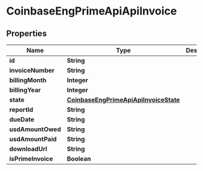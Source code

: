 
# CoinbaseEngPrimeApiApiInvoice

## Properties
Name | Type | Description | Notes
------------ | ------------- | ------------- | -------------
**id** | **String** |  | 
**invoiceNumber** | **String** |  | 
**billingMonth** | **Integer** |  | 
**billingYear** | **Integer** |  | 
**state** | [**CoinbaseEngPrimeApiApiInvoiceState**](CoinbaseEngPrimeApiApiInvoiceState.md) |  | 
**reportId** | **String** |  | 
**dueDate** | **String** |  | 
**usdAmountOwed** | **String** |  | 
**usdAmountPaid** | **String** |  | 
**downloadUrl** | **String** |  |  [optional]
**isPrimeInvoice** | **Boolean** |  |  [optional]



